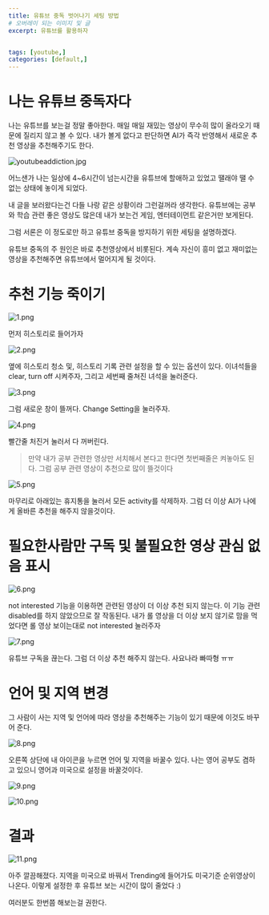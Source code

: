 ```yaml
---
title: 유튜브 중독 벗어나기 세팅 방법
# 오버레이 되는 이미지 및 글
excerpt: 유튜브를 활용하자


tags: [youtube,]
categories: [default,]
---
```


# 나는 유튜브 중독자다

나는 유튜브를 보는걸 정말 좋아한다. 매일 매일 재밌는 영상이 무수히 많이 올라오기 때문에 질리지 않고 볼 수 있다. 내가 볼게 없다고 판단하면 AI가 즉각 반영해서 새로운 추천 영상을 추천해주기도 한다.

![youtubeaddiction.jpg](../../assets/images/default/유튜브중독벗어나기/youtubeaddiction.jpg)

어느샌가 나는 일상에 4~6시간이 넘는시간을 유튜브에 할애하고 있었고 땔래야 땔 수 없는 상태에 놓이게 되었다.

내 글을 보러왔다는건 다들 나랑 같은 상황이라 그런걸꺼라 생각한다. 유튜브에는 공부와 학습 관련 좋은 영상도 많은데 내가 보는건 게임, 엔터테이먼트 같은거만 보게된다.

그럼 서론은 이 정도로만 하고 유튜브 중독을 방지하기 위한 세팅을 설명하겠다.

유튜브 중독의 주 원인은 바로 추천영상에서 비롯된다. 계속 자신이 흥미 없고 재미없는 영상을 추천해주면 유튜브에서 멀어지게 될 것이다.

# 추천 기능 죽이기

![1.png](../../assets/images/default/유튜브중독벗어나기/1.png)

먼저 히스토리로 들어가자

![2.png](../../assets/images/default/유튜브중독벗어나기/2.png)

옆에 히스토리 청소 및, 히스토리 기록 관련 설정을 할 수 있는 옵션이 있다. 이녀석들을 clear, turn off 시켜주자, 그리고 세번째 줄쳐진 녀석을 눌러준다.

![3.png](../../assets/images/default/유튜브중독벗어나기/3.png)

그럼 새로운 창이 뜰꺼다. Change Setting을 눌러주자.

![4.png](../../assets/images/default/유튜브중독벗어나기/4.png)

빨간줄 처진거 눌러서 다 꺼버린다. 

> 만약 내가 공부 관련한 영상만 서치해서 본다고 한다면 첫번째줄은 켜놓아도 된다. 그럼 공부 관련 영상이 추천으로 많이 뜰것이다

![5.png](../../assets/images/default/유튜브중독벗어나기/5.png)

마무리로 아래있는 휴지통을 눌러서 모든 activity를 삭제하자. 그럼 더 이상 AI가 나에게 올바른 추천을 해주지 않을것이다.

# 필요한사람만 구독 및 불필요한 영상 관심 없음 표시

![6.png](../../assets/images/default/유튜브중독벗어나기/6.png)

not interested 기능을 이용하면 관련된 영상이 더 이상 추천 되지 않는다. 이 기능 관련 disabled를 하지 않았으므로 잘 작동된다. 내가 롤 영상을 더 이상 보지 않기로 맘을 먹었다면 롤 영상 보이는대로 not interested 눌러주자

![7.png](../../assets/images/default/유튜브중독벗어나기/7.png)

유튜브 구독을 끊는다. 그럼 더 이상 추천 해주지 않는다. 사요나라 빠따형 ㅠㅠ

# 언어 및 지역 변경

그 사람이 사는 지역 및 언어에 따라 영상을 추천해주는 기능이 있기 때문에 이것도 바꾸어 준다.

![8.png](../../assets/images/default/유튜브중독벗어나기/8.png)

오른쪽 상단에 내 아이콘을 누르면 언어 및 지역을 바꿀수 있다. 나는 영어 공부도 겸하고 있으니 영어과 미국으로 설정을 바꿀것이다.

![9.png](../../assets/images/default/유튜브중독벗어나기/9.png)

![10.png](../../assets/images/default/유튜브중독벗어나기/10.png)


# 결과

![11.png](../../assets/images/default/유튜브중독벗어나기/11.png)

아주 깔끔해졌다. 지역을 미국으로 바꿔서 Trending에 들어가도 미국기준 순위영상이 나온다. 이렇게 설정한 후 유튜브 보는 시간이 많이 줄었다 :)

여러분도 한번쯤 해보는걸 권한다.
